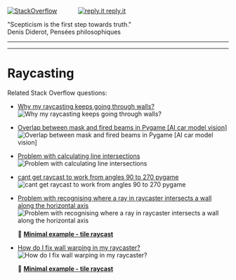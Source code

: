 [![StackOverflow](https://stackexchange.com/users/flair/7322082.png)](https://stackoverflow.com/users/5577765/rabbid76?tab=profile) &nbsp;&nbsp;&nbsp;&nbsp;&nbsp;&nbsp;&nbsp;&nbsp;&nbsp;&nbsp; [![reply.it](../../resource/logo/Repl_it_logo_80.png) reply.it](https://repl.it/repls/folder/PyGame%20Examples)

"Scepticism is the first step towards truth."  
Denis Diderot, Pensées philosophiques

---

---

# Raycasting

Related Stack Overflow questions:

- [Why my raycasting keeps going through walls?](https://stackoverflow.com/questions/69982993/why-my-raycasting-keeps-going-through-walls/70047889#70047889)  
  ![Why my raycasting keeps going through walls?](https://i.stack.imgur.com/aS94w.png)

- [Overlap between mask and fired beams in Pygame [AI car model vision]](https://stackoverflow.com/questions/62008457/overlap-between-mask-and-fired-beams-in-pygame-ai-car-model-vision/62082726#62082726)  
  ![Overlap between mask and fired beams in Pygame [AI car model vision]](https://i.stack.imgur.com/YyFbN.gif)

- [Problem with calculating line intersections](ow.com/questions/56312503/problem-with-calculating-line-intersections/56312654#56312654)  
  ![Problem with calculating line intersections](https://i.stack.imgur.com/l2NS9.png)

- [cant get raycast to work from angles 90 to 270 pygame](https://stackoverflow.com/questions/73514673/cant-get-raycast-to-work-from-angles-90-to-270-pygame/73516630#73516630)  
  ![cant get raycast to work from angles 90 to 270 pygame](https://i.stack.imgur.com/4OFes.gif)  

- [Problem with recognising where a ray in raycaster intersects a wall along the horizontal axis](https://stackoverflow.com/questions/73776052/problem-with-recognising-where-a-ray-in-raycaster-intersects-a-wall-along-the-ho/73777906#73777906)  
  ![Problem with recognising where a ray in raycaster intersects a wall along the horizontal axis](https://i.stack.imgur.com/JcURc.gif)

  :scroll: **[Minimal example - tile raycast](../../examples/minimal_examples/pygame_minimal_raycast_tiles.py)**

- [How do I fix wall warping in my raycaster?](https://stackoverflow.com/questions/74060836/how-do-i-fix-wall-warping-in-my-raycaster/74061346#74061346)  
  ![How do I fix wall warping in my raycaster?](https://i.stack.imgur.com/2DdYw.gif)

  :scroll: **[Minimal example - tile raycast](../../examples/minimal_examples/pygame_minimal_raycast_tiles_render.py)**
